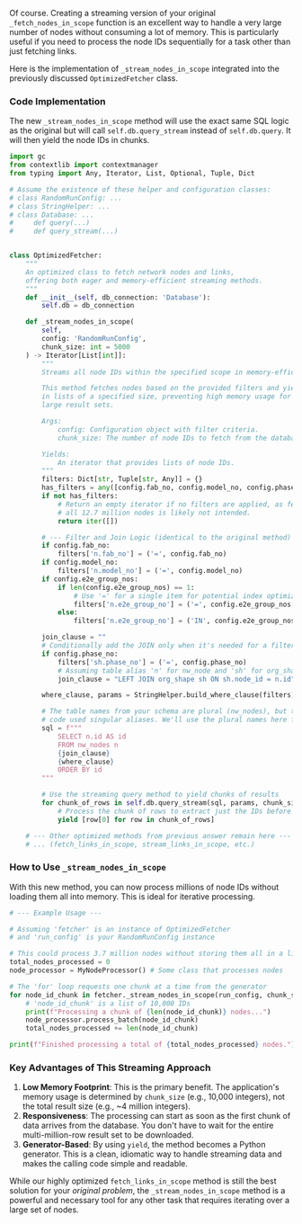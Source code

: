 Of course. Creating a streaming version of your original `_fetch_nodes_in_scope` function is an excellent way to handle a very large number of nodes without consuming a lot of memory. This is particularly useful if you need to process the node IDs sequentially for a task other than just fetching links.

Here is the implementation of `_stream_nodes_in_scope` integrated into the previously discussed `OptimizedFetcher` class.

### Code Implementation

The new `_stream_nodes_in_scope` method will use the exact same SQL logic as the original but will call `self.db.query_stream` instead of `self.db.query`. It will then yield the node IDs in chunks.

```python
import gc
from contextlib import contextmanager
from typing import Any, Iterator, List, Optional, Tuple, Dict

# Assume the existence of these helper and configuration classes:
# class RandomRunConfig: ...
# class StringHelper: ...
# class Database: ...
#     def query(...)
#     def query_stream(...)


class OptimizedFetcher:
    """
    An optimized class to fetch network nodes and links,
    offering both eager and memory-efficient streaming methods.
    """
    def __init__(self, db_connection: 'Database'):
        self.db = db_connection

    def _stream_nodes_in_scope(
        self,
        config: 'RandomRunConfig',
        chunk_size: int = 5000
    ) -> Iterator[List[int]]:
        """
        Streams all node IDs within the specified scope in memory-efficient chunks.

        This method fetches nodes based on the provided filters and yields them
        in lists of a specified size, preventing high memory usage for
        large result sets.

        Args:
            config: Configuration object with filter criteria.
            chunk_size: The number of node IDs to fetch from the database per chunk.

        Yields:
            An iterator that provides lists of node IDs.
        """
        filters: Dict[str, Tuple[str, Any]] = {}
        has_filters = any([config.fab_no, config.model_no, config.phase_no, config.e2e_group_nos])
        if not has_filters:
            # Return an empty iterator if no filters are applied, as fetching
            # all 12.7 million nodes is likely not intended.
            return iter([])

        # --- Filter and Join Logic (identical to the original method) ---
        if config.fab_no:
            filters['n.fab_no'] = ('=', config.fab_no)
        if config.model_no:
            filters['n.model_no'] = ('=', config.model_no)
        if config.e2e_group_nos:
            if len(config.e2e_group_nos) == 1:
                # Use '=' for a single item for potential index optimization
                filters['n.e2e_group_no'] = ('=', config.e2e_group_nos[0])
            else:
                filters['n.e2e_group_no'] = ('IN', config.e2e_group_nos)

        join_clause = ""
        # Conditionally add the JOIN only when it's needed for a filter
        if config.phase_no:
            filters['sh.phase_no'] = ('=', config.phase_no)
            # Assuming table alias 'n' for nw_node and 'sh' for org_shape
            join_clause = "LEFT JOIN org_shape sh ON sh.node_id = n.id"

        where_clause, params = StringHelper.build_where_clause(filters)

        # The table names from your schema are plural (nw_nodes), but the original
        # code used singular aliases. We'll use the plural names here for correctness.
        sql = f"""
            SELECT n.id AS id
            FROM nw_nodes n
            {join_clause}
            {where_clause}
            ORDER BY id
        """

        # Use the streaming query method to yield chunks of results
        for chunk_of_rows in self.db.query_stream(sql, params, chunk_size=chunk_size):
            # Process the chunk of rows to extract just the IDs before yielding
            yield [row[0] for row in chunk_of_rows]

    # --- Other optimized methods from previous answer remain here ---
    # ... (fetch_links_in_scope, stream_links_in_scope, etc.)

```

### How to Use `_stream_nodes_in_scope`

With this new method, you can now process millions of node IDs without loading them all into memory. This is ideal for iterative processing.

```python
# --- Example Usage ---

# Assuming 'fetcher' is an instance of OptimizedFetcher
# and 'run_config' is your RandomRunConfig instance

# This could process 3.7 million nodes without storing them all in a list.
total_nodes_processed = 0
node_processor = MyNodeProcessor() # Some class that processes nodes

# The 'for' loop requests one chunk at a time from the generator
for node_id_chunk in fetcher._stream_nodes_in_scope(run_config, chunk_size=10000):
    # 'node_id_chunk' is a list of 10,000 IDs
    print(f"Processing a chunk of {len(node_id_chunk)} nodes...")
    node_processor.process_batch(node_id_chunk)
    total_nodes_processed += len(node_id_chunk)

print(f"Finished processing a total of {total_nodes_processed} nodes.")
```

### Key Advantages of This Streaming Approach

1.  **Low Memory Footprint**: This is the primary benefit. The application's memory usage is determined by `chunk_size` (e.g., 10,000 integers), not the total result size (e.g., ~4 million integers).
2.  **Responsiveness**: The processing can start as soon as the first chunk of data arrives from the database. You don't have to wait for the entire multi-million-row result set to be downloaded.
3.  **Generator-Based**: By using `yield`, the method becomes a Python generator. This is a clean, idiomatic way to handle streaming data and makes the calling code simple and readable.

While our highly optimized `fetch_links_in_scope` method is still the best solution for your *original problem*, the `_stream_nodes_in_scope` method is a powerful and necessary tool for any other task that requires iterating over a large set of nodes.